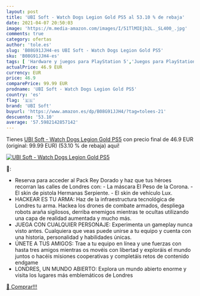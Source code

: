 ```yaml
---
layout: post
title: 'UBI Soft - Watch Dogs Legion Gold PS5 al 53.10 % de rebaja'
date: 2021-04-07 20:50:03
image: 'https://m.media-amazon.com/images/I/51TlMIEjb2L._SL400_.jpg'
comments: true
category: ofertas
author: 'tole.es'
slug: 'B08G91JJH4-es UBI Soft - Watch Dogs Legion Gold PS5'
sku: 'B08G91JJH4-es'
tags: [ 'Hardware y juegos para PlayStation 5','Juegos para PlayStation 5','Videojuegos','ps5','ubi soft', ]
actualPrice: 46.9 EUR
currency: EUR
price: 46.9
comparePrice: 99.99 EUR
prodname: 'UBI Soft - Watch Dogs Legion Gold PS5'
country: 'es'
flag: '🇪🇸'
brand: 'UBI Soft'
buyurl: 'https://www.amazon.es/dp/B08G91JJH4/?tag=tolees-21'
descuento: '53.10'
average: '57.5982142857142'
---
```


Tienes [UBI Soft - Watch Dogs Legion Gold PS5](https://www.amazon.es/dp/B08G91JJH4/?tag=tolees-21) con precio final de  46.9 EUR (original: 99.99 EUR) (53.10 %  de rebaja) aqui!

[![UBI Soft - Watch Dogs Legion Gold PS5](https://m.media-amazon.com/images/I/51TlMIEjb2L._SL400_.jpg)](https://www.amazon.es/dp/B08G91JJH4/?tag=tolees-21)

🔎:

- Reserva para acceder al Pack Rey Dorado y haz que tus héroes recorran las calles de Londres con: - La máscara El Peso de la Corona. - El skin de pistola Hermanas Serpiente. - El skin de vehículo Lux.
- HACKEAR ES TU ARMA: Haz de la infraestructura tecnológica de Londres tu arma. Hackea los drones de combate armados, despliega robots araña sigilosos, derriba enemigos mientras te ocultas utilizando una capa de realidad aumentada y mucho más.
- JUEGA CON CUALQUIER PERSONAJE: Experimenta un gameplay nunca visto antes. Cualquiera que veas puede unirse a tu equipo y cuenta con una historia, personalidad y habilidades únicas.
- ÚNETE A TUS AMIGOS: Trae a tu equipo en línea y une fuerzas con hasta tres amigos mientras os movéis con libertad y exploráis el mundo juntos o hacéis misiones cooperativas y completáis retos de contenido endgame
- LONDRES, UN MUNDO ABIERTO: Explora un mundo abierto enorme y visita los lugares más emblemáticos de Londres

[🛒 Comprar!!!](https://www.amazon.es/dp/B08G91JJH4/?tag=tolees-21)
